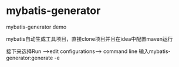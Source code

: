 # mybatis-generator
mybatis-generator demo

mybatis自动生成工具项目，直接clone项目并且在idea中配置maven运行

接下来选择Run ——>edit configurations-->
command line 输入mybatis-generator:generate -e
